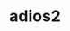 ---
title: "adios2"
layout: cache
categories: [package, develop-2023-05-18]
meta: {"versions": ["2.9.0"], "compilers": ["gcc@=11.1.0", "gcc@=12.3.0", "gcc@=7.3.1", "oneapi@=2023.0.0"], "oss": ["amzn2", "ubuntu20.04"], "platforms": ["linux"], "targets": ["aarch64", "neoverse_n1", "ppc64le", "skylake_avx512", "x86_64", "x86_64_v3"], "stacks": ["aws-ahug", "aws-ahug-aarch64", "aws-isc", "aws-isc-aarch64", "aws-pcluster-icelake", "aws-pcluster-neoverse_n1", "aws-pcluster-neoverse_v1", "aws-pcluster-skylake", "data-vis-sdk", "e4s", "e4s-oneapi", "e4s-power", "root"], "num_specs": 21, "num_specs_by_stack": {"root": 21, "aws-isc-aarch64": 2, "aws-ahug-aarch64": 2, "aws-pcluster-neoverse_n1": 1, "aws-pcluster-neoverse_v1": 1, "aws-pcluster-skylake": 1, "aws-pcluster-icelake": 1, "aws-ahug": 1, "aws-isc": 1, "e4s-power": 4, "e4s-oneapi": 1, "data-vis-sdk": 4, "e4s": 4}}
spec_details: [{"hash": "qxejfibam7zsiuxl4tdbg6vrrhayfooh", "compiler": "gcc@=7.3.1", "versions": ["2.9.0"], "os": "amzn2", "platform": "linux", "target": "aarch64", "variants": ["+blosc", "build_system=cmake", "build_type=Release", "+bzip2", "~cuda", "~dataspaces", "~fortran", "generator=make", "~hdf5", "~ipo", "~libpressio", "+mpi", "~pic", "+png", "~python", "+ssc", "+sst", "+sz", "+zfp"], "stacks": ["root", "aws-isc-aarch64"], "size": "-", "tarball": "https://binaries.spack.io/develop-2023-05-18/build_cache/linux-amzn2-aarch64/gcc-7.3.1/adios2-2.9.0/linux-amzn2-aarch64-gcc-7.3.1-adios2-2.9.0-qxejfibam7zsiuxl4tdbg6vrrhayfooh.spack"}, {"hash": "mecclxiyv2ibalsix7s5gzhvrzp5s6om", "compiler": "gcc@=7.3.1", "versions": ["2.9.0"], "os": "amzn2", "platform": "linux", "target": "aarch64", "variants": ["+blosc", "build_system=cmake", "build_type=Release", "+bzip2", "~cuda", "~dataspaces", "+fortran", "generator=make", "~hdf5", "~ipo", "~libpressio", "+mpi", "~pic", "+png", "~python", "+ssc", "+sst", "+sz", "+zfp"], "stacks": ["aws-ahug-aarch64", "root"], "size": "-", "tarball": "https://binaries.spack.io/develop-2023-05-18/build_cache/linux-amzn2-aarch64/gcc-7.3.1/adios2-2.9.0/linux-amzn2-aarch64-gcc-7.3.1-adios2-2.9.0-mecclxiyv2ibalsix7s5gzhvrzp5s6om.spack"}, {"hash": "aacmoi27adyjc7haholcueog4k4npuje", "compiler": "gcc@=12.3.0", "versions": ["2.9.0"], "os": "amzn2", "platform": "linux", "target": "neoverse_n1", "variants": ["+blosc", "build_system=cmake", "build_type=Release", "+bzip2", "~cuda", "~dataspaces", "~fortran", "generator=make", "~hdf5", "~ipo", "~libpressio", "+mpi", "~pic", "+png", "~python", "+ssc", "+sst", "+sz", "+zfp"], "stacks": ["root", "aws-pcluster-neoverse_n1", "aws-pcluster-neoverse_v1"], "size": "-", "tarball": "https://binaries.spack.io/develop-2023-05-18/build_cache/linux-amzn2-neoverse_n1/gcc-12.3.0/adios2-2.9.0/linux-amzn2-neoverse_n1-gcc-12.3.0-adios2-2.9.0-aacmoi27adyjc7haholcueog4k4npuje.spack"}, {"hash": "cb3vhtlumbsn5tkeoecqk6mejvmi42zk", "compiler": "gcc@=7.3.1", "versions": ["2.9.0"], "os": "amzn2", "platform": "linux", "target": "neoverse_n1", "variants": ["+blosc", "build_system=cmake", "build_type=Release", "+bzip2", "~cuda", "~dataspaces", "~fortran", "generator=make", "~hdf5", "~ipo", "~libpressio", "+mpi", "~pic", "+png", "~python", "+ssc", "+sst", "+sz", "+zfp"], "stacks": ["root", "aws-isc-aarch64"], "size": "-", "tarball": "https://binaries.spack.io/develop-2023-05-18/build_cache/linux-amzn2-neoverse_n1/gcc-7.3.1/adios2-2.9.0/linux-amzn2-neoverse_n1-gcc-7.3.1-adios2-2.9.0-cb3vhtlumbsn5tkeoecqk6mejvmi42zk.spack"}, {"hash": "h6umndevwibvt7khq3fjyfhzzsfukgt6", "compiler": "gcc@=7.3.1", "versions": ["2.9.0"], "os": "amzn2", "platform": "linux", "target": "neoverse_n1", "variants": ["+blosc", "build_system=cmake", "build_type=Release", "+bzip2", "~cuda", "~dataspaces", "+fortran", "generator=make", "~hdf5", "~ipo", "~libpressio", "+mpi", "~pic", "+png", "~python", "+ssc", "+sst", "+sz", "+zfp"], "stacks": ["aws-ahug-aarch64", "root"], "size": "-", "tarball": "https://binaries.spack.io/develop-2023-05-18/build_cache/linux-amzn2-neoverse_n1/gcc-7.3.1/adios2-2.9.0/linux-amzn2-neoverse_n1-gcc-7.3.1-adios2-2.9.0-h6umndevwibvt7khq3fjyfhzzsfukgt6.spack"}, {"hash": "m2dz2rf3c54asxuofc3sjzrlitabx5ql", "compiler": "gcc@=12.3.0", "versions": ["2.9.0"], "os": "amzn2", "platform": "linux", "target": "skylake_avx512", "variants": ["+blosc", "build_system=cmake", "build_type=Release", "+bzip2", "~cuda", "~dataspaces", "~fortran", "generator=make", "~hdf5", "~ipo", "~libpressio", "+mpi", "~pic", "+png", "~python", "+ssc", "+sst", "+sz", "+zfp"], "stacks": ["aws-pcluster-skylake", "aws-pcluster-icelake", "root"], "size": "-", "tarball": "https://binaries.spack.io/develop-2023-05-18/build_cache/linux-amzn2-skylake_avx512/gcc-12.3.0/adios2-2.9.0/linux-amzn2-skylake_avx512-gcc-12.3.0-adios2-2.9.0-m2dz2rf3c54asxuofc3sjzrlitabx5ql.spack"}, {"hash": "764i5es7gn55of6bbrdjwechiyl65lky", "compiler": "gcc@=7.3.1", "versions": ["2.9.0"], "os": "amzn2", "platform": "linux", "target": "x86_64_v3", "variants": ["+blosc", "build_system=cmake", "build_type=Release", "+bzip2", "~cuda", "~dataspaces", "+fortran", "generator=make", "~hdf5", "~ipo", "~libpressio", "+mpi", "~pic", "+png", "~python", "+ssc", "+sst", "+sz", "+zfp"], "stacks": ["aws-ahug", "root"], "size": "-", "tarball": "https://binaries.spack.io/develop-2023-05-18/build_cache/linux-amzn2-x86_64_v3/gcc-7.3.1/adios2-2.9.0/linux-amzn2-x86_64_v3-gcc-7.3.1-adios2-2.9.0-764i5es7gn55of6bbrdjwechiyl65lky.spack"}, {"hash": "dxxzaohr256pjt5fbp5vxrdp4zue5rsx", "compiler": "gcc@=7.3.1", "versions": ["2.9.0"], "os": "amzn2", "platform": "linux", "target": "x86_64_v3", "variants": ["+blosc", "build_system=cmake", "build_type=Release", "+bzip2", "~cuda", "~dataspaces", "~fortran", "generator=make", "~hdf5", "~ipo", "~libpressio", "+mpi", "~pic", "+png", "~python", "+ssc", "+sst", "+sz", "+zfp"], "stacks": ["root", "aws-isc"], "size": "-", "tarball": "https://binaries.spack.io/develop-2023-05-18/build_cache/linux-amzn2-x86_64_v3/gcc-7.3.1/adios2-2.9.0/linux-amzn2-x86_64_v3-gcc-7.3.1-adios2-2.9.0-dxxzaohr256pjt5fbp5vxrdp4zue5rsx.spack"}, {"hash": "ldjxzftm2gutuicwvgqx5abnjnmozzzz", "compiler": "gcc@=11.1.0", "versions": ["2.9.0"], "os": "ubuntu20.04", "platform": "linux", "target": "ppc64le", "variants": ["+blosc", "build_system=cmake", "build_type=Release", "+bzip2", "~cuda", "+dataman", "~dataspaces", "+fortran", "generator=make", "+hdf5", "~ipo", "~libpressio", "+mpi", "+pic", "+png", "+python", "+shared", "+ssc", "+sst", "+sz", "+zfp"], "stacks": ["e4s-power", "root"], "size": "-", "tarball": "https://binaries.spack.io/develop-2023-05-18/build_cache/linux-ubuntu20.04-ppc64le/gcc-11.1.0/adios2-2.9.0/linux-ubuntu20.04-ppc64le-gcc-11.1.0-adios2-2.9.0-ldjxzftm2gutuicwvgqx5abnjnmozzzz.spack"}, {"hash": "22tu4z3fb5j5o4xgwgnx5hs7kwip7mhm", "compiler": "gcc@=11.1.0", "versions": ["2.9.0"], "os": "ubuntu20.04", "platform": "linux", "target": "ppc64le", "variants": ["+blosc", "build_system=cmake", "build_type=Release", "+bzip2", "~cuda", "~dataspaces", "+fortran", "generator=make", "~hdf5", "~ipo", "~libpressio", "+mpi", "~pic", "+png", "~python", "+ssc", "+sst", "+sz", "+zfp"], "stacks": ["e4s-power", "root"], "size": "-", "tarball": "https://binaries.spack.io/develop-2023-05-18/build_cache/linux-ubuntu20.04-ppc64le/gcc-11.1.0/adios2-2.9.0/linux-ubuntu20.04-ppc64le-gcc-11.1.0-adios2-2.9.0-22tu4z3fb5j5o4xgwgnx5hs7kwip7mhm.spack"}, {"hash": "zktsgezrxchoqszcp6yncaf6iv6ad4sr", "compiler": "gcc@=11.1.0", "versions": ["2.9.0"], "os": "ubuntu20.04", "platform": "linux", "target": "ppc64le", "variants": ["+blosc", "build_system=cmake", "build_type=Release", "+bzip2", "+cuda", "cuda_arch=70", "+dataman", "~dataspaces", "+fortran", "generator=make", "+hdf5", "~ipo", "~libpressio", "+mpi", "+pic", "+png", "+python", "+shared", "+ssc", "+sst", "~sz", "+zfp"], "stacks": ["e4s-power", "root"], "size": "-", "tarball": "https://binaries.spack.io/develop-2023-05-18/build_cache/linux-ubuntu20.04-ppc64le/gcc-11.1.0/adios2-2.9.0/linux-ubuntu20.04-ppc64le-gcc-11.1.0-adios2-2.9.0-zktsgezrxchoqszcp6yncaf6iv6ad4sr.spack"}, {"hash": "n6c5hcvgp3xin7v6ol6h3y4wbetmxczt", "compiler": "gcc@=11.1.0", "versions": ["2.9.0"], "os": "ubuntu20.04", "platform": "linux", "target": "ppc64le", "variants": ["+blosc", "build_system=cmake", "build_type=Release", "+bzip2", "~cuda", "~dataspaces", "+fortran", "generator=make", "~hdf5", "~ipo", "~libpressio", "+mpi", "~pic", "+png", "~python", "+ssc", "+sst", "+sz", "+zfp"], "stacks": ["e4s-power", "root"], "size": "-", "tarball": "https://binaries.spack.io/develop-2023-05-18/build_cache/linux-ubuntu20.04-ppc64le/gcc-11.1.0/adios2-2.9.0/linux-ubuntu20.04-ppc64le-gcc-11.1.0-adios2-2.9.0-n6c5hcvgp3xin7v6ol6h3y4wbetmxczt.spack"}, {"hash": "lhs4phln47m2qx7eo5ub6zngcsfny3dh", "compiler": "oneapi@=2023.0.0", "versions": ["2.9.0"], "os": "ubuntu20.04", "platform": "linux", "target": "x86_64", "variants": ["+blosc", "build_system=cmake", "build_type=Release", "+bzip2", "~cuda", "~dataspaces", "+fortran", "generator=make", "~hdf5", "~ipo", "~libpressio", "+mpi", "~pic", "+png", "~python", "+ssc", "+sst", "+sz", "+zfp"], "stacks": ["e4s-oneapi", "root"], "size": "-", "tarball": "https://binaries.spack.io/develop-2023-05-18/build_cache/linux-ubuntu20.04-x86_64/oneapi-2023.0.0/adios2-2.9.0/linux-ubuntu20.04-x86_64-oneapi-2023.0.0-adios2-2.9.0-lhs4phln47m2qx7eo5ub6zngcsfny3dh.spack"}, {"hash": "dwigzv2hxe2ggqjplrhmbojeoq7eq673", "compiler": "gcc@=11.1.0", "versions": ["2.9.0"], "os": "ubuntu20.04", "platform": "linux", "target": "x86_64_v3", "variants": ["+blosc", "build_system=cmake", "build_type=Release", "+bzip2", "~cuda", "+dataman", "~dataspaces", "+fortran", "generator=make", "+hdf5", "~ipo", "~libpressio", "+mpi", "+pic", "+png", "+python", "+shared", "+ssc", "+sst", "+sz", "+zfp"], "stacks": ["data-vis-sdk", "root"], "size": "-", "tarball": "https://binaries.spack.io/develop-2023-05-18/build_cache/linux-ubuntu20.04-x86_64_v3/gcc-11.1.0/adios2-2.9.0/linux-ubuntu20.04-x86_64_v3-gcc-11.1.0-adios2-2.9.0-dwigzv2hxe2ggqjplrhmbojeoq7eq673.spack"}, {"hash": "jupqwvdsyr3twqmf5rutzjqcdole2pzg", "compiler": "gcc@=11.1.0", "versions": ["2.9.0"], "os": "ubuntu20.04", "platform": "linux", "target": "x86_64_v3", "variants": ["+blosc", "build_system=cmake", "build_type=Release", "+bzip2", "~cuda", "+dataman", "~dataspaces", "+fortran", "generator=make", "+hdf5", "~ipo", "~libpressio", "+mpi", "+pic", "+png", "+python", "+shared", "+ssc", "+sst", "+sz", "+zfp"], "stacks": ["data-vis-sdk", "root"], "size": "-", "tarball": "https://binaries.spack.io/develop-2023-05-18/build_cache/linux-ubuntu20.04-x86_64_v3/gcc-11.1.0/adios2-2.9.0/linux-ubuntu20.04-x86_64_v3-gcc-11.1.0-adios2-2.9.0-jupqwvdsyr3twqmf5rutzjqcdole2pzg.spack"}, {"hash": "z46uko6hmy5qr75zxrbuywvs3skgh76n", "compiler": "gcc@=11.1.0", "versions": ["2.9.0"], "os": "ubuntu20.04", "platform": "linux", "target": "x86_64_v3", "variants": ["+blosc", "build_system=cmake", "build_type=Release", "+bzip2", "~cuda", "+dataman", "~dataspaces", "+fortran", "generator=make", "+hdf5", "~ipo", "~libpressio", "+mpi", "+pic", "+png", "+python", "+shared", "+ssc", "+sst", "+sz", "+zfp"], "stacks": ["e4s", "root"], "size": "-", "tarball": "https://binaries.spack.io/develop-2023-05-18/build_cache/linux-ubuntu20.04-x86_64_v3/gcc-11.1.0/adios2-2.9.0/linux-ubuntu20.04-x86_64_v3-gcc-11.1.0-adios2-2.9.0-z46uko6hmy5qr75zxrbuywvs3skgh76n.spack"}, {"hash": "6sdd7ugjxtlebvn4z5mubgueyhdarno3", "compiler": "gcc@=11.1.0", "versions": ["2.9.0"], "os": "ubuntu20.04", "platform": "linux", "target": "x86_64_v3", "variants": ["+blosc", "build_system=cmake", "build_type=Release", "+bzip2", "~cuda", "+dataman", "~dataspaces", "+fortran", "generator=make", "+hdf5", "~ipo", "~libpressio", "+mpi", "+pic", "+png", "+python", "+shared", "+ssc", "+sst", "+sz", "+zfp"], "stacks": ["data-vis-sdk", "root"], "size": "-", "tarball": "https://binaries.spack.io/develop-2023-05-18/build_cache/linux-ubuntu20.04-x86_64_v3/gcc-11.1.0/adios2-2.9.0/linux-ubuntu20.04-x86_64_v3-gcc-11.1.0-adios2-2.9.0-6sdd7ugjxtlebvn4z5mubgueyhdarno3.spack"}, {"hash": "azhhu53wpbspf7xbtaxbryinikdmib3g", "compiler": "gcc@=11.1.0", "versions": ["2.9.0"], "os": "ubuntu20.04", "platform": "linux", "target": "x86_64_v3", "variants": ["+blosc", "build_system=cmake", "build_type=Release", "+bzip2", "~cuda", "+dataman", "~dataspaces", "+fortran", "generator=make", "+hdf5", "~ipo", "~libpressio", "+mpi", "+pic", "+png", "+python", "+shared", "+ssc", "+sst", "+sz", "+zfp"], "stacks": ["e4s", "root"], "size": "-", "tarball": "https://binaries.spack.io/develop-2023-05-18/build_cache/linux-ubuntu20.04-x86_64_v3/gcc-11.1.0/adios2-2.9.0/linux-ubuntu20.04-x86_64_v3-gcc-11.1.0-adios2-2.9.0-azhhu53wpbspf7xbtaxbryinikdmib3g.spack"}, {"hash": "e4rq6mvorshsjwavak25coipwjbm7vh7", "compiler": "gcc@=11.1.0", "versions": ["2.9.0"], "os": "ubuntu20.04", "platform": "linux", "target": "x86_64_v3", "variants": ["+blosc", "build_system=cmake", "build_type=Release", "+bzip2", "~cuda", "~dataspaces", "+fortran", "generator=make", "~hdf5", "~ipo", "~libpressio", "+mpi", "~pic", "+png", "~python", "+ssc", "+sst", "+sz", "+zfp"], "stacks": ["e4s", "root"], "size": "-", "tarball": "https://binaries.spack.io/develop-2023-05-18/build_cache/linux-ubuntu20.04-x86_64_v3/gcc-11.1.0/adios2-2.9.0/linux-ubuntu20.04-x86_64_v3-gcc-11.1.0-adios2-2.9.0-e4rq6mvorshsjwavak25coipwjbm7vh7.spack"}, {"hash": "hleocznoj6jum2qzfprd2zzuxe7hda6i", "compiler": "gcc@=11.1.0", "versions": ["2.9.0"], "os": "ubuntu20.04", "platform": "linux", "target": "x86_64_v3", "variants": ["+blosc", "build_system=cmake", "build_type=Release", "+bzip2", "+cuda", "cuda_arch=80", "+dataman", "~dataspaces", "+fortran", "generator=make", "+hdf5", "~ipo", "~libpressio", "+mpi", "+pic", "+png", "+python", "+shared", "+ssc", "+sst", "+sz", "+zfp"], "stacks": ["e4s", "root"], "size": "-", "tarball": "https://binaries.spack.io/develop-2023-05-18/build_cache/linux-ubuntu20.04-x86_64_v3/gcc-11.1.0/adios2-2.9.0/linux-ubuntu20.04-x86_64_v3-gcc-11.1.0-adios2-2.9.0-hleocznoj6jum2qzfprd2zzuxe7hda6i.spack"}, {"hash": "mqptc6i2snauzjb6pcuzvzgaxlpmyic5", "compiler": "gcc@=11.1.0", "versions": ["2.9.0"], "os": "ubuntu20.04", "platform": "linux", "target": "x86_64_v3", "variants": ["+blosc", "build_system=cmake", "build_type=Release", "+bzip2", "~cuda", "+dataman", "~dataspaces", "+fortran", "generator=make", "+hdf5", "~ipo", "~libpressio", "+mpi", "+pic", "+png", "+python", "+shared", "+ssc", "+sst", "+sz", "+zfp"], "stacks": ["data-vis-sdk", "root"], "size": "-", "tarball": "https://binaries.spack.io/develop-2023-05-18/build_cache/linux-ubuntu20.04-x86_64_v3/gcc-11.1.0/adios2-2.9.0/linux-ubuntu20.04-x86_64_v3-gcc-11.1.0-adios2-2.9.0-mqptc6i2snauzjb6pcuzvzgaxlpmyic5.spack"}]
---